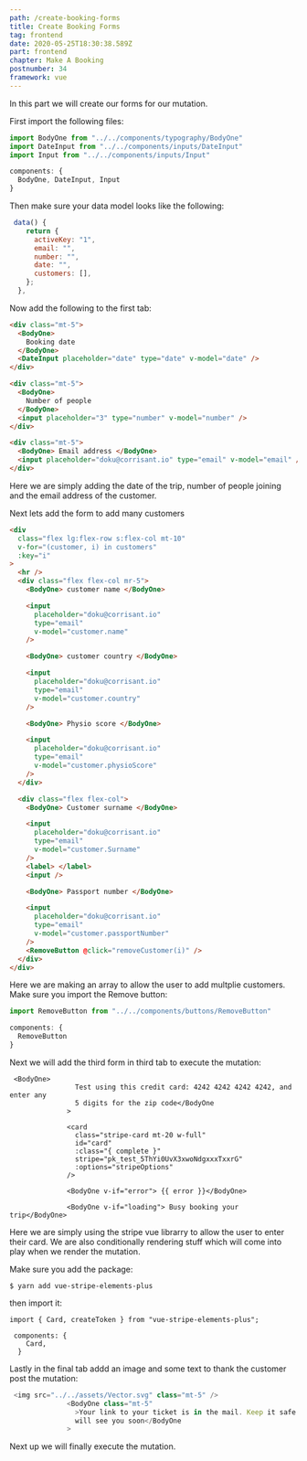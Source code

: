 ```yaml
---
path: /create-booking-forms
title: Create Booking Forms
tag: frontend
date: 2020-05-25T18:30:38.589Z
part: frontend
chapter: Make A Booking
postnumber: 34
framework: vue
---
```


In this part we will create our forms for our mutation.

First import the following files:

```javascript
import BodyOne from "../../components/typography/BodyOne"
import DateInput from "../../components/inputs/DateInput"
import Input from "../../components/inputs/Input"

components: {
  BodyOne, DateInput, Input
}
```

Then make sure your data model looks like the following:

```javascript
 data() {
    return {
      activeKey: "1",
      email: "",
      number: "",
      date: "",
      customers: [],
    };
  },
```

Now add the following to the first tab:

```html
<div class="mt-5">
  <BodyOne>
    Booking date
  </BodyOne>
  <DateInput placeholder="date" type="date" v-model="date" />
</div>

<div class="mt-5">
  <BodyOne>
    Number of people
  </BodyOne>
  <input placeholder="3" type="number" v-model="number" />
</div>

<div class="mt-5">
  <BodyOne> Email address </BodyOne>
  <input placeholder="doku@corrisant.io" type="email" v-model="email" />
</div>
```

Here we are simply adding the date of the trip, number of people joining and the email address of the customer.

Next lets add the form to add many customers

```html
<div
  class="flex lg:flex-row s:flex-col mt-10"
  v-for="(customer, i) in customers"
  :key="i"
>
  <hr />
  <div class="flex flex-col mr-5">
    <BodyOne> customer name </BodyOne>

    <input
      placeholder="doku@corrisant.io"
      type="email"
      v-model="customer.name"
    />

    <BodyOne> customer country </BodyOne>

    <input
      placeholder="doku@corrisant.io"
      type="email"
      v-model="customer.country"
    />

    <BodyOne> Physio score </BodyOne>

    <input
      placeholder="doku@corrisant.io"
      type="email"
      v-model="customer.physioScore"
    />
  </div>

  <div class="flex flex-col">
    <BodyOne> Customer surname </BodyOne>

    <input
      placeholder="doku@corrisant.io"
      type="email"
      v-model="customer.Surname"
    />
    <label> </label>
    <input />

    <BodyOne> Passport number </BodyOne>

    <input
      placeholder="doku@corrisant.io"
      type="email"
      v-model="customer.passportNumber"
    />
    <RemoveButton @click="removeCustomer(i)" />
  </div>
</div>
```

Here we are making an array to allow the user to add multplie customers. Make sure you import the Remove button:

```javascript
import RemoveButton from "../../components/buttons/RemoveButton"

components: {
  RemoveButton
}
```

Next we will add the third form in third tab to execute the mutation:

```
 <BodyOne>
                Test using this credit card: 4242 4242 4242 4242, and enter any
                5 digits for the zip code</BodyOne
              >

              <card
                class="stripe-card mt-20 w-full"
                id="card"
                :class="{ complete }"
                stripe="pk_test_5ThYi0UvX3xwoNdgxxxTxxrG"
                :options="stripeOptions"
              />

              <BodyOne v-if="error"> {{ error }}</BodyOne>

              <BodyOne v-if="loading"> Busy booking your trip</BodyOne>

```

Here we are simply using the stripe vue librarry to allow the user to enter their card. We are also conditionally rendering stuff which will come into play when we render the mutation.

Make sure you add the package:

```
$ yarn add vue-stripe-elements-plus
```

then import it:

```
import { Card, createToken } from "vue-stripe-elements-plus";

 components: {
    Card,
  }
```

Lastly in the final tab addd an image and some text to thank the customer post the mutation:

```javascript
 <img src="../../assets/Vector.svg" class="mt-5" />
              <BodyOne class="mt-5"
                >Your link to your ticket is in the mail. Keep it safe and we
                will see you soon</BodyOne
              >
```

Next up we will finally execute the mutation.
